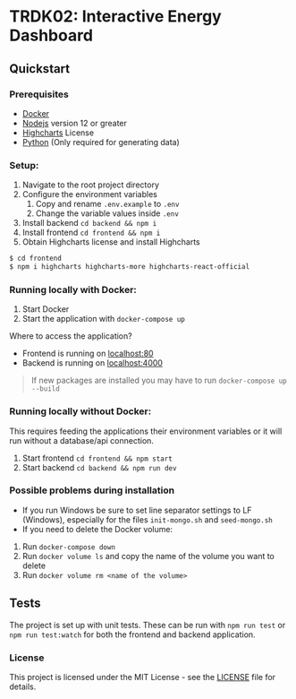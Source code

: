 # TRDK02: Interactive Energy Dashboard

## Quickstart

### Prerequisites

- [Docker](https://www.docker.com/products/docker-desktop)
- [Nodejs](https://nodejs.org/en/) version 12 or greater
- [Highcharts](https://www.highcharts.com/) License
- [Python](https://www.python.org/downloads/) (Only required for generating data)

### Setup:
1. Navigate to the root project directory
1. Configure the environment variables
   1. Copy and rename `.env.example` to `.env`
   1. Change the variable values inside `.env`
1. Install backend `cd backend && npm i`
1. Install frontend `cd frontend && npm i`
1. Obtain Highcharts license and install Highcharts
```sh
$ cd frontend
$ npm i highcharts highcharts-more highcharts-react-official
```

### Running locally with Docker:
1. Start Docker
1. Start the application with `docker-compose up`

Where to access the application?
- Frontend is running on [localhost:80](http://localhost)
- Backend is running on [localhost:4000](http://localhost:4000/api-docs)

>If new packages are installed you may have to run `docker-compose up --build`
### Running locally without Docker:
This requires feeding the applications their environment variables or it will run without a database/api connection.

1. Start frontend `cd frontend && npm start`
1. Start backend `cd backend && npm run dev`

### Possible problems during installation
- If you run Windows be sure to set line separator settings to LF (Windows), especially for the files `init-mongo.sh` and `seed-mongo.sh`
- If you need to delete the Docker volume:
1. Run `docker-compose down`
2. Run `docker volume ls` and copy the name of the volume you want to delete
3. Run `docker volume rm <name of the volume>`

## Tests
The project is set up with unit tests. These can be run with `npm run test` or `npm run test:watch` for both the frontend and backend application.

### License
This project is licensed under the MIT License - see the [LICENSE](LICENSE) file for details.

